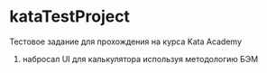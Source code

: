# kataTestProject
Тестовое задание для прохождения на курса Kata Academy

1) набросал UI для калькулятора используя методологию БЭМ
